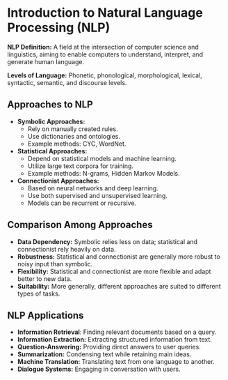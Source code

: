 # Introduction to Natural Language Processing (NLP)

**NLP Definition:** A field at the intersection of computer science and linguistics, aiming to enable computers to understand, interpret, and generate human language.

**Levels of Language:** Phonetic, phonological, morphological, lexical, syntactic, semantic, and discourse levels.

## Approaches to NLP

- **Symbolic Approaches:**
  - Rely on manually created rules.
  - Use dictionaries and ontologies.
  - Example methods: CYC, WordNet.
- **Statistical Approaches:**
  - Depend on statistical models and machine learning.
  - Utilize large text corpora for training.
  - Example methods: N-grams, Hidden Markov Models.
- **Connectionist Approaches:**
  - Based on neural networks and deep learning.
  - Use both supervised and unsupervised learning.
  - Models can be recurrent or recursive.
## Comparison Among Approaches

- **Data Dependency:** Symbolic relies less on data; statistical and connectionist rely heavily on data.
- **Robustness:** Statistical and connectionist are generally more robust to noisy input than symbolic.
- **Flexibility:** Statistical and connectionist are more flexible and adapt better to new data.
- **Suitability:** More generally, different approaches are suited to different types of tasks.

## NLP Applications

- **Information Retrieval**: Finding relevant documents based on a query.
- **Information Extraction:** Extracting structured information from text.
- **Question-Answering:** Providing direct answers to user queries.
- **Summarization:** Condensing text while retaining main ideas.
- **Machine Translation:** Translating text from one language to another.
- **Dialogue Systems:** Engaging in conversation with users.
